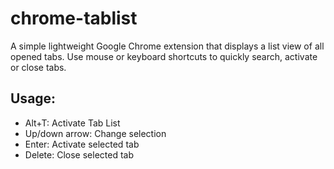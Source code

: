# chrome-tablist

A simple lightweight Google Chrome extension that displays a list view of all opened tabs. Use mouse or keyboard shortcuts to quickly search, activate or close tabs.

## Usage:
* Alt+T: Activate Tab List
* Up/down arrow: Change selection
* Enter: Activate selected tab
* Delete: Close selected tab